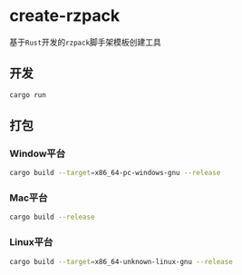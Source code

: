 # create-rzpack

基于`Rust`开发的`rzpack`脚手架模板创建工具

## 开发

```sh
cargo run
```

## 打包


### Window平台
```sh
cargo build --target=x86_64-pc-windows-gnu --release
```

### Mac平台

```sh
cargo build --release
```

### Linux平台

```sh
cargo build --target=x86_64-unknown-linux-gnu --release
```
